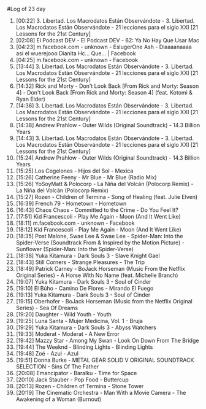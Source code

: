 #Log of 23 day

1. [00:22] 3. Libertad. Los Macrodatos Están Observándote - 3. Libertad. Los Macrodatos Están Observándote - 21 lecciones para el siglo XXI [21 Lessons for the 21st Century]
1. [02:08] El Podcast DEV - El Podcast DEV - 62: Ya No Hay Que Usar Mac
1. [04:23] m.facebook.com - unknown - EslugerOne Ash - Diaaaanaaaa así el wuerejooo Dianita Hc... Que... | Facebook
1. [04:25] m.facebook.com - unknown - Facebook
1. [13:44] 3. Libertad. Los Macrodatos Están Observándote - 3. Libertad. Los Macrodatos Están Observándote - 21 lecciones para el siglo XXI [21 Lessons for the 21st Century]
1. [14:32] Rick and Morty - Don't Look Back [From Rick and Morty: Season 4] - Don't Look Back [From Rick and Morty: Season 4] (feat. Kotomi & Ryan Elder)
1. [14:36] 3. Libertad. Los Macrodatos Están Observándote - 3. Libertad. Los Macrodatos Están Observándote - 21 lecciones para el siglo XXI [21 Lessons for the 21st Century]
1. [14:38] Andrew Prahlow - Outer Wilds (Original Soundtrack) - 14.3 Billion Years
1. [14:43] 3. Libertad. Los Macrodatos Están Observándote - 3. Libertad. Los Macrodatos Están Observándote - 21 lecciones para el siglo XXI [21 Lessons for the 21st Century]
1. [15:24] Andrew Prahlow - Outer Wilds (Original Soundtrack) - 14.3 Billion Years
1. [15:25] Los Cogelones - Hijos del Sol - Mexica
1. [15:26] Catherine Feeny - Mr Blue - Mr Blue (Radio Mix)
1. [15:26] YoSoyMatt & Polocorp - La Niña del Volcán (Polocorp Remix) - La Niña del Volcán (Polocorp Remix)
1. [15:27] Rozen - Children of Termina - Song of Healing (feat. Julie Elven)
1. [16:39] French 79 - Hometown - Hometown
1. [16:43] Chaos Chaos - Committed to the Crime - Do You Feel It?
1. [17:51] Kid Francescoli - Play Me Again - Moon (And It Went Like)
1. [18:11] m.facebook.com - unknown - Facebook
1. [18:12] Kid Francescoli - Play Me Again - Moon (And It Went Like)
1. [18:35] Post Malone, Swae Lee & Swae Lee - Spider-Man: Into the Spider-Verse (Soundtrack From & Inspired by the Motion Picture) - Sunflower (Spider-Man: Into the Spider-Verse)
1. [18:38] Yuka Kitamura - Dark Souls 3 - Slave Knight Gael
1. [18:43] Still Corners - Strange Pleasures - The Trip
1. [18:49] Patrick Carney - BoJack Horseman (Music From the Netflix Original Series) - A Horse With No Name (feat. Michelle Branch)
1. [19:07] Yuka Kitamura - Dark Souls 3 - Soul of Cinder
1. [19:10] El Búho - Camino De Flores - Mirando El Fuego
1. [19:13] Yuka Kitamura - Dark Souls 3 - Soul of Cinder
1. [19:15] Oberhofer - BoJack Horseman (Music from the Netflix Original Series) - Sea Of Dreams
1. [19:20] Daughter - Wild Youth - Youth
1. [19:25] Luna Santa - Mujer Medicina, Vol. 1 - Bruja
1. [19:29] Yuka Kitamura - Dark Souls 3 - Abyss Watchers
1. [19:33] Moderat - Moderat - A New Error
1. [19:42] Mazzy Star - Among My Swan - Look On Down From The Bridge
1. [19:44] The Weeknd - Blinding Lights - Blinding Lights
1. [19:48] Zoé - Azul - Azul
1. [19:51] Donna Burke - METAL GEAR SOLID Ⅴ ORIGINAL SOUNDTRACK SELECTION - Sins Of The Father
1. [20:08] Emancipator - Baralku - Time for Space
1. [20:10] Jack Stauber - Pop Food - Buttercup
1. [20:13] Rozen - Children of Termina - Stone Tower
1. [20:19] The Cinematic Orchestra - Man With a Movie Camera - The Awakening of a Woman (Burnout)
